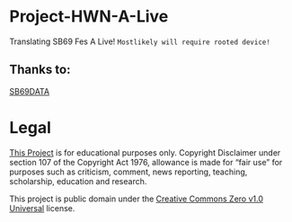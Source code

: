 # Project-HWN-A-Live

Translating SB69 Fes A Live!
`Mostlikely will require rooted device!`

## Thanks to:
[SB69DATA](https://github.com/SB69DATA)

# Legal

[This Project](https://github.com/HW2955/Project-HWN-A-Live) is for educational purposes only.
Copyright Disclaimer under section 107 of the Copyright Act 1976,
allowance is made for “fair use” for purposes such as criticism, comment, news reporting, teaching, scholarship, education and research.

This project is public domain under the [Creative Commons Zero v1.0 Universal](LICENSE) license.
